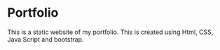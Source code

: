 # Portfolio
This is a static website of my portfolio. This is created using Html, CSS, Java Script and bootstrap.

